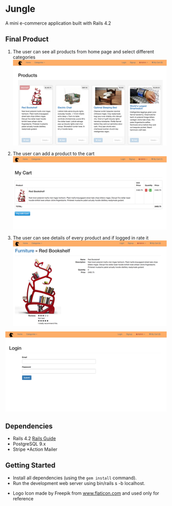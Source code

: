 Jungle
=====================
A mini e-commerce application built with Rails 4.2

## Final Product

1. The user can see all products from home page and select different categories
!["Screenshot of products page"](https://github.com/pabloaredu/jungle-rails/blob/master/docs/home.png)

2. The user can add a product to the cart
!["Screenshot of cart"](https://github.com/pabloaredu/jungle-rails/blob/master/docs/cart.png)

2. The user can see details of every product and if logged in rate it
!["Screenshot of product details"](https://github.com/pabloaredu/jungle-rails/blob/master/docs/product.png)

!["Screenshot of login page"](https://github.com/pabloaredu/jungle-rails/blob/master/docs/login.png)

## Dependencies

* Rails 4.2 [Rails Guide](http://guides.rubyonrails.org/v4.2/)
* PostgreSQL 9.x
* Stripe
*Action Mailer

## Getting Started
- Install all dependencies (using the `gem install` command).
- Run the development web server using bin/rails s -b localhost.

* Logo Icon made by Freepik from www.flaticon.com and used only for reference


